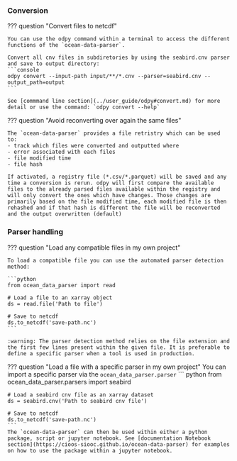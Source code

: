 ### Conversion

??? question "Convert files to netcdf"

    You can use the odpy command within a terminal to access the different functions of the `ocean-data-parser`.

    Convert all cnv files in subdiretories by using the seabird.cnv parser and save to output directory:
    ```console
    odpy convert --input-path input/**/*.cnv --parser=seabird.cnv --output_path=output
    ``` 

    See [commmand line section](../user_guide/odpy#convert.md) for more detail or use the command: `odpy convert --help`

??? question "Avoid reconverting over again the same files"

    The `ocean-data-parser` provides a file retristry which can be used to:
    - track which files were converted and outputted where
    - error associated with each files
    - file modified time 
    - file hash

    If activated, a registry file (*.csv/*.parquet) will be saved and any time a conversion is rerun. odpy will first compare the available files to the already parsed files available within the registry and will only convert the ones which have changes. Those changes are primarily based on the file modified time, each modified file is then rehashed and if that hash is different the file will be reconverted and the output overwritten (default)

### Parser handling

??? question "Load any compatible files in my own project"


    To load a compatible file you can use the automated parser detection method:

    ```python
    from ocean_data_parser import read

    # Load a file to an xarray object
    ds = read.file('Path to file')

    # Save to netcdf
    ds.to_netcdf('save-path.nc')
    ```

    :warning: The parser detection method relies on the file extension and the first few lines present within the given file. It is preferable to define a specific parser when a tool is used in production.



??? question "Load a file with a specific parser in my own project"
    You can import a specific parser via the `ocean_data_parser.parser`
    ``` python
    from ocean_data_parser.parsers import seabird

    # Load a seabird cnv file as an xarray dataset
    ds = seabird.cnv('Path to seabird cnv file')

    # Save to netcdf
    ds.to_netcdf('save-path.nc')
    ```
    The `ocean-data-parser` can then be used within either a python package, script or jupyter notebook. See [documentation Notebook section](https://cioos-siooc.github.io/ocean-data-parser) for examples on how to use the package within a jupyter notebook.